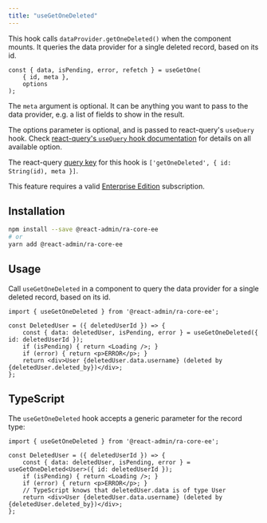 ```yaml
---
title: "useGetOneDeleted"
---
```


This hook calls `dataProvider.getOneDeleted()` when the component mounts. It queries the data provider for a single deleted record, based on its id.

```tsx
const { data, isPending, error, refetch } = useGetOne(
    { id, meta },
    options
);
```

The `meta` argument is optional. It can be anything you want to pass to the data provider, e.g. a list of fields to show in the result.

The options parameter is optional, and is passed to react-query's `useQuery` hook. Check [react-query's `useQuery` hook documentation](https://tanstack.com/query/v5/docs/framework/react/reference/useQuery) for details on all available option.

The react-query [query key](https://tanstack.com/query/v5/docs/framework/react/guides/query-keys) for this hook is `['getOneDeleted', { id: String(id), meta }]`.

This feature requires a valid [Enterprise Edition](https://marmelab.com/ra-enterprise/) subscription.

## Installation

```bash
npm install --save @react-admin/ra-core-ee
# or
yarn add @react-admin/ra-core-ee
```

## Usage

Call `useGetOneDeleted` in a component to query the data provider for a single deleted record, based on its id.

```tsx
import { useGetOneDeleted } from '@react-admin/ra-core-ee';

const DeletedUser = ({ deletedUserId }) => {
    const { data: deletedUser, isPending, error } = useGetOneDeleted({ id: deletedUserId });
    if (isPending) { return <Loading />; }
    if (error) { return <p>ERROR</p>; }
    return <div>User {deletedUser.data.username} (deleted by {deletedUser.deleted_by})</div>;
};
```

## TypeScript

The `useGetOneDeleted` hook accepts a generic parameter for the record type:

```tsx
import { useGetOneDeleted } from '@react-admin/ra-core-ee';

const DeletedUser = ({ deletedUserId }) => {
    const { data: deletedUser, isPending, error } = useGetOneDeleted<User>({ id: deletedUserId });
    if (isPending) { return <Loading />; }
    if (error) { return <p>ERROR</p>; }
    // TypeScript knows that deletedUser.data is of type User
    return <div>User {deletedUser.data.username} (deleted by {deletedUser.deleted_by})</div>;
};
```
